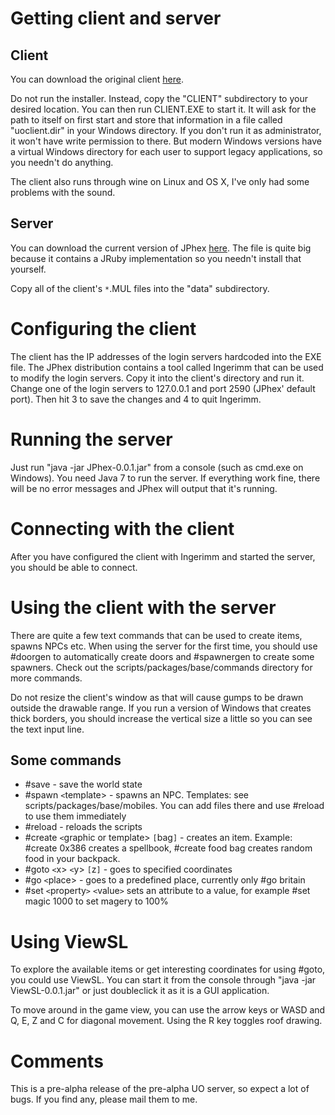# Getting client and server #
## Client ##
You can download the original client [here](http://folko.solhost.org/UOA/uoalpha.zip).

Do not run the installer. Instead, copy the "CLIENT" subdirectory to your desired location. You can then run CLIENT.EXE to start it. It will ask for the path to itself on first start and store that information in a file called "uoclient.dir" in your Windows directory. If you don't run it as administrator, it won't have write permission to there. But modern Windows versions have a virtual Windows directory for each user to support legacy applications, so you needn't do anything.

The client also runs through wine on Linux and OS X, I've only had some problems with the sound.

## Server ##
You can download the current version of JPhex [here](http://folko.solhost.org/UOA/jphex-0.0.1.zip). The file is quite big because it contains a JRuby implementation so you needn't install that yourself.

Copy all of the client's `*`.MUL files into the "data" subdirectory.

# Configuring the client #
The client has the IP addresses of the login servers hardcoded into the EXE file. The JPhex distribution contains a tool called Ingerimm that can be used to modify the login servers. Copy it into the client's directory and run it. Change one of the login servers to 127.0.0.1 and port 2590 (JPhex' default port). Then hit 3 to save the changes and 4 to quit Ingerimm.

# Running the server #
Just run "java -jar JPhex-0.0.1.jar" from a console (such as cmd.exe on Windows). You need Java 7 to run the server. If everything work fine, there will be no error messages and JPhex will output that it's running.

# Connecting with the client #
After you have configured the client with Ingerimm and started the server, you should be able to connect.

# Using the client with the server #
There are quite a few text commands that can be used to create items, spawns NPCs etc. When using the server for the first time, you should use #doorgen to automatically create doors and #spawnergen to create some spawners. Check out the scripts/packages/base/commands directory for more commands.

Do not resize the client's window as that will cause gumps to be drawn outside the drawable range. If you run a version of Windows that creates thick borders, you should increase the vertical size a little so you can see the text input line.

## Some commands ##

  * #save - save the world state
  * #spawn `<`template> - spawns an NPC. Templates: see scripts/packages/base/mobiles. You can add files there and use #reload to use them immediately
  * #reload - reloads the scripts
  * #create `<`graphic or template> `[`bag`]` - creates an item. Example: #create 0x386 creates a spellbook, #create food bag creates random food in your backpack.
  * #goto `<`x> `<`y> `[`z`]` - goes to specified coordinates
  * #go `<`place> - goes to a predefined place, currently only #go britain
  * #set `<`property`>` `<`value`>` sets an attribute to a value, for example #set magic 1000 to set magery to 100%

# Using ViewSL #
To explore the available items or get interesting coordinates for using #goto, you could use ViewSL. You can start it from the console through "java -jar ViewSL-0.0.1.jar" or just doubleclick it as it is a GUI application.

To move around in the game view, you can use the arrow keys or WASD and Q, E, Z and C for diagonal movement. Using the R key toggles roof drawing.

# Comments #
This is a pre-alpha release of the pre-alpha UO server, so expect a lot of bugs. If you find any, please mail them to me.